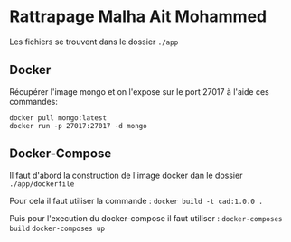 # Rattrapage Malha Ait Mohammed

Les fichiers se trouvent dans le dossier `./app`

## Docker
Récupérer l'image mongo et on l'expose sur le port 27017
à l'aide ces commandes:
```
docker pull mongo:latest
docker run -p 27017:27017 -d mongo
```
## Docker-Compose

Il faut d'abord la construction de l'image docker dan le dossier `./app/dockerfile`

Pour cela il faut utiliser la commande : `docker build -t cad:1.0.0 .`

Puis pour l'execution du docker-compose il faut utiliser :
`docker-composes build`
`docker-composes up`